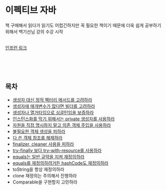 # 이펙티브 자바
책 구매해서 읽다가 읽기도 어렵긴하지만 꼭 필요한 책이기 때문에 더욱 쉽게 공부하기 위해서 백기선님 강의 수강 시작
<br><br>

[인프런 링크](https://www.inflearn.com/course/이펙티브-자바-1/dashboard)
<br><br><br><br><br>

## 목차
- [생성자 대신 정적 팩터리 메서드를 고려하라](EJ_item1.md)
- [생성자에 매개변수가 많다면 빌더를 고려하라](EJ_item2.md)
- [생성자나 열거타입으로 싱글턴임을 보증하라](EJ_item3.md)
- [인스턴스화를 막기 위해서는 private 생성자를 사용하라](EJ_item4.md)
- [자원을 직접 명시하지 말고 의존 객체 주입을 사용하라](EJ_item5.md)
- [불필요한 객체 생성을 피하라](EJ_item6.md)
- [다 쓴 객체 참조를 해제하라](EJ_item7.md)
- [finalizer, cleaner 사용을 피하라](EJ_item8.md)
- [try-finally 보다 try-with-resource를 사용하라](EJ_item9.md)
- [equals는 일반 규약을 지켜 재정의하라](EJ_item10.md)
- [equals를 재정의하려거든 hashCode도 재정의하라](EJ_item11.md)
- toString을 항상 재정의하라
- clone 재정의는 주의해서 진행하라
- Comparable을 구현할지 고민하라

<br><br><br><br><br><br><br><br><br><br>